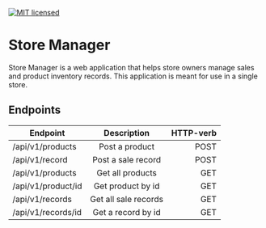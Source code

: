 [![MIT licensed](https://img.shields.io/badge/license-MIT-blue.svg)](https://github.com/jonathanmusila/store_manager_api/blob/master/LICENSE)

# Store Manager

Store Manager is a web application that helps store owners manage sales and product inventory records. This application is meant for use in a single store.


## Endpoints

| Endpoint       | Description          |   HTTP-verb  |
| ------------- |:-------------:| -----:| 
| /api/v1/products | Post a product | POST |
| /api/v1/record  | Post a sale record      | POST   |
| /api/v1/products | Get all products |  GET |
| /api/v1/product/id | Get product by id | GET |
| /api/v1/records | Get all sale records | GET |
| /api/v1/records/id | Get a record by id | GET|

